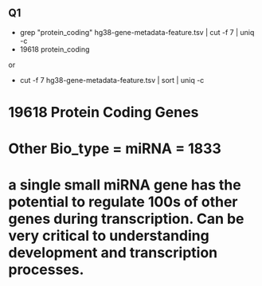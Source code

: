## Q1
- grep "protein_coding" hg38-gene-metadata-feature.tsv | cut -f 7 | uniq -c             
- 19618 protein_coding

or

- cut -f 7 hg38-gene-metadata-feature.tsv | sort | uniq -c
# 19618 Protein Coding Genes
# Other Bio_type = miRNA = 1833
# a single small miRNA gene has the potential to regulate 100s of other genes during transcription. Can be very critical to understanding development and transcription processes.